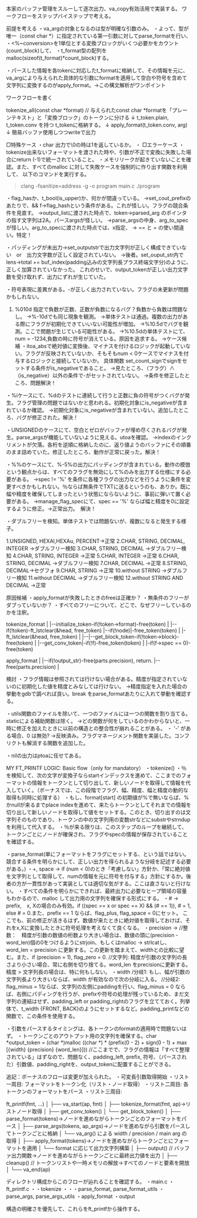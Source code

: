 本家のバッファ管理をスルーして逐次出力、va_copy有効活用で実装する。
ワークフローをステップバイステップで考える。

前提を考える
・va_argの対象となるのは型が明確な引数のみ。
・よって、型が唯一（const char *）に指定されている第一引数に対してparse_formatを行い、
・<%~conversion>を1単位とする変換ブロックがいくつ必要かをカウント(count_block)して、
・t_format型の配列をmalloc(sizeof(t_format)*count_block)する。

・パースした情報を各tokenに対応したt_formatに格納して、その情報を元に、va_argにより与えられた具体的な引数にformatを適用して空白や符号を含めて文字列に変換するのがapply_format。→この構文解析がワンポイント

ワークフローを書く

tokenize_all(const char *format) // 与えられたconst char *formatを「プレーンテキスト」と「変換ブロック」のトークンに分ける
↓
t_token.plain, t_token.conv を持つ t_tokenに格納する。
↓
apply_format(t_token.conv, arg)
↓
簡易バッファ使用しつつwriteで出力



□特殊ケース
・char 出力で\0の時は1を返しているか。
・
□エラーケース
・tokenize出来ないフォーマットを渡された時や、引数が不正で変換に失敗した場合にreturn (-1)で統一されていること。
・メモリリークが起きていないことを確認。また、すべてのmalloc に対して失敗ケースを強制的に作り出す関数を利用して、
以下のコマンドを実行する。
>clang -fsanitize=address -g -o program main.c
>./program

・flag_hasか、t_bool(is_upper)か、何かが間違っている。
→set_cout_prefixのあたりで、&& f->flag_hashという条件がある。これが怪しい。フラグの競合条件を見直す。
→output_listに渡された時点で、token->parsed_arg のポインタの指す文字列は2A。パースargsが怪しい。
→parse_argsの中身、arg_to_specが怪しい。arg_to_specに渡された時点では、x指定、
→ == と = の使い間違い。特定！

・パッディングが未出力→set_outputstrで出力文字列が正しく構成できていない　or　出力文字数が正しく設定されていない。
→後者。set_ouput_str内でlens->total += buf_index(padding込みの文字列長プラス終端文字分)のように、正しく加算されていなかった。
これのせいで、output_tokenが正しい出力文字数を受け取れず、出力にずれが生じていた。

・符号表現に差異がある。-が正しく出力されていない。フラグの未更新が問題かもしれない。
1. %010d 指定で負数が正数、正数が負数になるバグ？負数から負数は問題なし。
→%-10dでも同じ現象を観測。
→単体テストは通過。複数の出力がある際にフラグが初期化できていいない可能性が増加。
→%10.5dでバグを観測。ここで問題が生じている可能性がある。
→%10.5dの単体テストにて、num = -1234,負数の時に符号が消えている。原因を追求する。
→ケース候補
・itoa_absで絶対値に変換後、マイナスを付けるロジックが起動していない。フラグが反映されていないか、そもそもnum < 0ケースでマイナスを付与するロジックと接続していないか。
具体関数
set_count_signでsignをセットする条件がis_negativeであること。
→見たところ、（フラグ）∧（is_negative）以外の条件で-がセットされていない。
→条件を修正したところ、問題解決！

・%iケースにて、%dのテストに連続して行うと正数に負の符号がつくバグが発生。フラグ管理の問題ではないかと思われる。初期化対象にis_negativeが含まれているか確認。
→初期化対象にis_negativeが含まれていない。追加したところ、バグが修正された。解決！

・UNSIGNEDのケースにて、空白とゼロがバッファが埋め尽くされるバグが発生。parse_argsが機能していないように見える。utoaを確認。
→indexのインクリメントが欠落。各桁を逆順に格納したのに、返り値ようのバッファにその順番のまま詰めていた。修正したところ、動作が正常に戻った。解決！

・%%のケースにて、%-5%の出力にパッディングが含まれている。動作の模倣という観点からは、すべてのフラグを無効にして%のみを出力する仕様にする必要がある。
→spec != '%' を条件に各種フラグの出力などを行うように条件を変更すべきかもしれない。％ならば無条件でTXTに送るというのも、ありか。既に幅や精度を確保してしまったという状態にならないように、事前に弾いて置く必要がある。
→manage_flag_specにて、spec == '%' ならば幅と精度を0に設定するように修正。→正常出力。　解決！

・ダブルフリーを検知。単体テストでは問題ないが、複数になると発生する様子。

1.UNSIGNED, HEXAl,HEXAu, PERCENT→正常
2.CHAR, STRING, DECIMAL, INTEGER →ダブルフリー検知
3.CHAR, STRING, DECIMAL →ダブルフリー検知
4.CHAR, STRING, INTEGER →正常
5.CHAR, INTEGER →正常
6.CHAR, STRING, DECIMAL →ダブルフリー検知
7.CHAR, DECIMAL →正常
8.STRING, DECIMAL→セグフォ
9.CHAR, STRING →正常
10.without STRING →ダブルフリー検知
11.without DECIMAL →ダブルフリー検知
12.without STRING AND DECIMAL →正常


原因候補
・apply_formatが失敗したときのfreeは正確か？
・無条件のフリーがダブっていないか？
・すべてのフリーについて、どこで、なぜフリーしているのかを注釈。

tokenize_format
|
|--initialize_token-if(!token->format)-free(token)
|
|--if(!token)-ft_lstclear(&head, free_token)
|--if(!node)|-free_token(token)
|           |-ft_lstclear(&head, free_token)
|
|--|--get_block_token-if(!token->block)-free(token)
|  |--get_conv_token|-if(!f)-free_token(token)
|                   |-if(f->spec == 0)-free(token)

apply_format
|
|--if(!output_str)-free(parts.precision), return.
|--free(parts.precision)
|


検討
・フラグ情報は参照されては行けない場合がある。精度が指定されていないのに初期化した値を精度とみなしては行けない。
→精度指定を入れた場合の挙動をgdbで調べれば良い。break をparse_formatあたりに入れて挙動を確認する。

・utils関数のファイルを除いて、一つのファイルには一つの関数を割り当てる。staticによる補助関数は除く。
→どの関数が何をしているのかわからないと、一時に修正を加えたときに以前の構造との整合性が崩れることがある。
・ '-' がある場合、0 は無効?
→反映済み。フラグマネージメント関数を実装した。コンフリクトも解消する関数を追加した。

・nilの出力はptoaに任せてある。


MY FT_PRINTF LOGIC:
Basic flow（only for mandatory）
・tokenize()
・％を検知して、次の文字が変換子ならstartインデックスを進めて、ここまでのフォーマットの情報をトークンとして切り出して、新しいノードを取得して情報を代入していく。（ボーナスでは、この段階でフラグ、幅、精度、幅と精度の動的な取得も同時に処理する）
・もし、format[start] の初期値が%で無いならば、%かnullが来るまでplace indexを進めて、来たらトークンとしてそれまでの情報を切り出して新しいノードを取得して値をセットする。このとき、切り出すのは文字列そのものであり、トークンの中の文字列用の変数strなどにsubstrやstrndupを利用して代入する。
・％が来る限りは、このステップのループを継続して、トークンごとにノードが確保され、フラグやspecの情報が保存されていることを確認する。

・parse_format(単にフォーマットをフラグにセットする、という話ではない。競合する条件を明らかにして、正しい出力を得られるような分岐を記述する必要がある。)
・+, space -> if (num < 0)のとき「考慮しない」方針か、「常に絶対値を文字列として取得して、numの情報を元に符号を付与する」方針にするか。後者の方が一貫性があって実装としては適切な気がする。ここは直さないと行けない。
・すべての条件を明らかにできれば、最終出力に必要なヒープ領域の容量もわかるので、malloc して出力用の文字列を確保する形式にする。
・# -> prefix,　x, Xの場合のみ有効。if ((spec == x or spec == X) && (# == 1)), # = 1, else # = 0.また、prefix == 1 ならば、flag_plus, flag_space = 0にセット。
ここでも、前の修正が活きるはず。数値が来たときに絶対値を取得しておけば、それをx,Xに変換したときに符号処理を考えなくて良くなる。
・precision ->
//整数：　精度が引数の数値の桁数より大きい場合は、数値の頭に(precision - word_len)個の0をつけるようにstrjoin、もしくはmalloc -> strlcatし、word_len = precision に更新する。この更新を踏まえて、widthとの比較に望む。また、if (precision = 1), flag_zero = 0.
//文字列: 精度が引数の文字列の長さより小さい場合、常に右側を切り捨てる。word_len をprecisionに更新する。精度 > 文字列長の場合は、特に何もしない。
・width
/分岐1: もし、幅が引数の文字列長より大きいならば、width が有効なので次の分岐に入る。
//分岐2: flag_minus = 1ならば、文字列の左側にpaddingを行い、flag_minus = 0 ならば、右側にパディングを行うが、prefixや符号の処理が残っているため、まだ文字列の連結はせず、padding_left or padding_rightのフラグを立てておく。列挙体で、t_width {FRONT, BACK}のようにセットするなど。padding_printなどの関数で、この条件を使用する。

・引数をパースするタイミングは、各トークンのformatの適用時で問題ないはず。
・トークンごとのアウトプット用の文字列を確保する。char *output_token = (char *)malloc ((char *) * (prefix(0 - 2) + sign(0 - 1) + max [{width} {precision} {word_len}]))
//ここまでで、フラグの情報は「すべて整理されている」はずなので、問題なく、padding_left, prefix, 符号、（パースされた）引数値、padding_rightを、output_tokenに配置することができる。


追記：ボーナスのフローは変更が加えられた。
・可変長引数取得開始
・リスト一周目: フォーマットをトークン化（リスト・ノード取得）
・リスト二周目: 各トークンのフォーマットをパース
・リスト三周目:

ft_printf(fmt, ...)
│
├── va_start(ap, fmt)
│
├── tokenize_format(fmt, ap)→リストノード取得
│    ├── get_conv_token()
│    └── get_block_token()
│
├── parse_format(tokens)→ノードを進めながらトークンごとのフォーマットをパース
│
├── parse_args(tokens, ap_args)→ノードを進めながら引数をパースしてトークンごとに格納
│    └── va_arg() による width / precision / main arg の取得
│
├── apply_format(tokens)→ノードを進めながらトークンごとにフォーマットを適用
│    └── format に応じて出力文字列構築
│
├── output()  // バッファ出力関数→ノードを進めながらトークンごとに最終出力値を出力
│
├── cleanup() // トークンリストや一時メモリの解放→すべてのノードと要素を開放
│
└── va_end(ap)



ディレクトリ構成からこのフローが辿れることを確認する。
・main.c
・ft_printf.c
・・tokenize
・・・parse_format, parse_format_utils
・parse_args, parse_args_utils
・apply_format
・output

構造の明確さを優先して、これらをft_printfから操作する。
